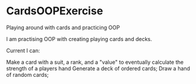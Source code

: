 # CardsOOPExercise
Playing around with cards and practicing OOP

I am practising OOP with creating playing cards and decks.

Current I can:

Make a card with a suit, a rank, and a "value" to eventually calculate the strength of a players hand 
Generate a deck of ordered cards;
Draw a hand of random cards;
